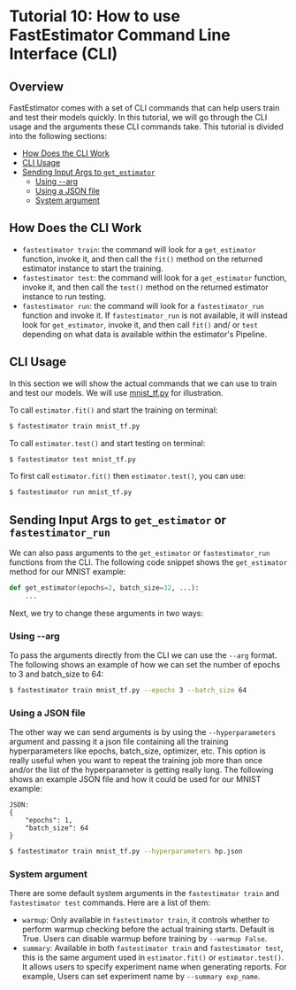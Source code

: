 # Tutorial 10: How to use FastEstimator Command Line Interface (CLI)

## Overview
FastEstimator comes with a set of CLI commands that can help users train and test their models quickly. In this tutorial, we will go through the CLI usage and the arguments these CLI commands take. This tutorial is divided into the following sections:

* [How Does the CLI Work](#t10intro)
* [CLI Usage](#t10usage)
* [Sending Input Args to `get_estimator`](#t10args)
    * [Using --arg](#t10arg)
    * [Using a JSON file](#t10json)
    * [System argument](#t10system)

<a id='t10intro'></a>
## How Does the CLI Work
* `fastestimator train`: the command will look for a `get_estimator` function, invoke it, and then call the `fit()` method on the returned estimator instance to start the training.
* `fastestimator test`: the command will look for a `get_estimator` function, invoke it, and then call the `test()` method on the returned estimator instance to run testing.
* `fastestimator run`: the command will look for a `fastestimator_run` function and invoke it. If `fastestimator_run` is not available, it will instead look for `get_estimator`, invoke it, and then call `fit()` and/ or `test` depending on what data is available within the estimator's Pipeline.

###

<a id='t10usage'></a>
## CLI Usage
In this section we will show the actual commands that we can use to train and test our models. We will use [mnist_tf.py](https://github.com/fastestimator/fastestimator/blob/master/apphub/image_classification/mnist/mnist_tf.py) for illustration.

  To call `estimator.fit()` and start the training on terminal:

``` bash
$ fastestimator train mnist_tf.py
```

To call `estimator.test()` and start testing on terminal:

``` bash
$ fastestimator test mnist_tf.py
```

To first call `estimator.fit()` then `estimator.test()`, you can use:
``` bash
$ fastestimator run mnist_tf.py
```


<a id='t10args'></a>
## Sending Input Args to `get_estimator` or `fastestimator_run`
We can also pass arguments to the `get_estimator` or `fastestimator_run` functions from the CLI. The following code snippet shows the `get_estimator` method for our MNIST example:
```python
def get_estimator(epochs=2, batch_size=32, ...):
    ...
```

Next, we try to change these arguments in two ways:

<a id='t10arg'></a>
### Using --arg
To pass the arguments directly from the CLI we can use the `--arg` format. The following shows an example of how we can set the number of epochs to 3 and batch_size to 64:

``` bash
$ fastestimator train mnist_tf.py --epochs 3 --batch_size 64
```

<a id='t10json'></a>
### Using a JSON file
The other way we can send arguments is by using the `--hyperparameters` argument and passing it a json file containing all the training hyperparameters like epochs, batch_size, optimizer, etc. This option is really useful when you want to repeat the training job more than once and/or the list of the hyperparameter is getting really long. The following shows an example JSON file and how it could be used for our MNIST example:
```
JSON:
{
    "epochs": 1,
    "batch_size": 64
}
```
``` bash
$ fastestimator train mnist_tf.py --hyperparameters hp.json
```
<a id='t10system'></a>
### System argument
There are some default system arguments in the `fastestimator train` and `fastestimator test` commands. Here are a list of them:
* `warmup`:  Only available in `fastestimator train`, it controls whether to perform warmup checking before the actual training starts. Default is True. Users can disable warmup before training by `--warmup False`.
* `summary`: Available in both `fastestimator train` and `fastestimator test`, this is the same argument used in `estimator.fit()` or `estimator.test()`. It allows users to specify experiment name when generating reports. For example, Users can set experiment name by `--summary exp_name`.

